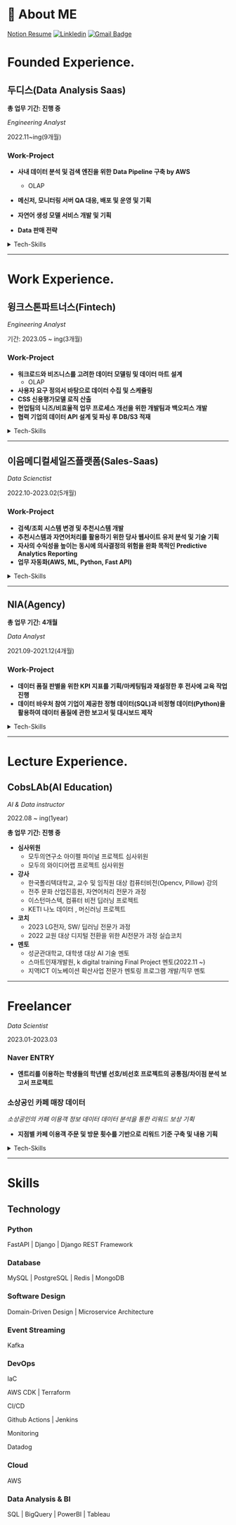 # 💬 About ME    
[Notion Resume](https://bedecked-erigeron-eaa.notion.site/Analyst-Engineer-b50150d8695549398689925098f8f392?pvs=4)
[![Linkledin](https://img.shields.io/badge/Linkledin-blue?style=flat&logoColor=white)](https://www.linkedin.com/in/%EC%84%B8%ED%98%84-%EC%9D%B4-b35aa8241/)
[![Gmail Badge](https://img.shields.io/badge/-leesehyun01@gmail.com-c14438?style=flat&logo=Gmail&logoColor=white&link=mailto:devcseo@gmail.com)](mailto:leesehyun01@gmail.com) 

# Founded Experience.

## 두디스(Data Analysis Saas)

**총 업무 기간: 진행 중**

*Engineering Analyst*

2022.11~ing(9개월)

### Work-Project

- **사내 데이터 분석 및 검색 엔진을 위한** **Data Pipeline 구축 by AWS**
   - OLAP
- **메신저, 모니터링 서버 QA 대응, 배포 및 운영 및 기획**
- **자연어 생성 모델 서비스 개발 및 기획**

- **Data 판매 전략**

<details>
<summary>Tech-Skills</summary>
<div markdown="1">
AWS
</div>
</details>

---

# Work Experience.

## 윙크스톤파트너스(Fintech)

*Engineering Analyst*

기간: 2023.05 ~ ing(3개월)

### Work-Project

- **워크로드와 비즈니스를 고려한 데이터 모델링 및 데이터 마트 설계**
   - OLAP
- **사용자 요구 정의서 바탕으로 데이터 수집 및 스케쥴링**
- **CSS 신용평가모델 로직 산출**
- **현업팀의 니즈/비효율적 업무 프로세스 개선을 위한 개발팀과 백오피스 개발**
- **협력 기업의 데이터 API 설계 및 파싱 후 DB/S3 적재**

<details>
<summary>Tech-Skills</summary>
<div markdown="1">

AWS

</div>
</details>

---

## 이음메디컬세일즈플랫폼(Sales-Saas)

*Data Scienctist*

2022.10-2023.02(5개월)

### Work-Project

- **검색/조회 시스템 변경 및 추천시스템 개발**
- **추천시스템과 자연어처리를 활용하기 위한 당사 웹사이트 유저 분석 및 기술 기획**
- **자사의 수익성을 높이는 동시에 의사결정의 위험을 완화 목적인 Predictive Analytics Reporting**
- **업무 자동화(AWS, ML, Python, Fast API)**

<details>
<summary>Tech-Skills</summary>
<div markdown="1">

AWS

</div>
</details>

---

## NIA(Agency)

**총 업무 기간: 4개월**

*Data Analyst*

2021.09-2021.12(4개월)

### Work-Project

- **데이터 품질 판별을 위한 KPI 지표를 기획/마케팅팀과 재설정한 후 전사에 교육 작업 진행**
- **데이터 바우처 참여 기업이 제공한 정형 데이터(SQL)과 비정형 데이터(Python)을 활용하여 데이터 품질에 관한 보고서 및 대시보드 제작**

<details>
<summary>Tech-Skills</summary>
<div markdown="1">

Mysql,

</div>
</details>

---

# Lecture Experience.

## CobsLAb(AI Education)

*AI & Data instructor*

2022.08 ~ ing(1year)

**총 업무 기간: 진행 중**

- **심사위원**
    - 모두의연구소 아이펠 파이널 프로젝트 심사위원
    - 모두의 와이디어랩 프로젝트 심사위원
- **강사**
    - 한국폴리텍대학교, 교수 및 임직원 대상 컴퓨터비전(Opencv, Pillow) 강의
    - 전주 문화 산업진흥원, 자연어처리 전문가 과정
    - 이스턴마스텍, 컴퓨터 비전 딥러닝 프로젝트
    - KETI 나노 데이터 , 머신러닝 프로젝트
- **코치**
    - 2023 LG전자, SW/ 딥러닝 전문가 과정
    - 2022 교원 대상 디지털 전환을 위한 AI전문가 과정 실습코치
- **멘토**
    - 성균관대학교, 대학생 대상 AI 기술 멘토
    - 스마트인재개발원, k digital training Final Project 멘토(2022.11 ~)
    - 지역ICT 이노베이션 확산사업 전문가 멘토링 프로그램 개발/직무 멘토
---

# Freelancer

*Data Scientist*

2023.01-2023.03

### Naver ENTRY

- **엔트리를 이용하는 학생들의 학년별 선호/비선호 프로젝트의 공통점/차이점 분석 보고서 프로젝트**

### 소상공인 카페 매장 데이터

*소상공인의 카페 이용객 정보 데이터 데이터 분석을 통한 리워드 보상 기획*

- **지점별 카페 이용객 주문 및 방문 횟수를 기반으로 리워드 기준 구축 및 내용 기획**

<details>
<summary>Tech-Skills</summary>
<div markdown="1">

Mysql,

</div>
</details>

---

# Skills

## Technology


### Python

FastAPI | Django | Django REST Framework

### Database

MySQL | PostgreSQL | Redis | MongoDB

### Software Design

Domain-Driven Design | Microservice Architecture

### Event Streaming

Kafka

### DevOps

IaC

AWS CDK | Terraform

CI/CD

Github Actions | Jenkins

Monitoring

Datadog

### Cloud

AWS

### Data Analysis & BI

SQL | BigQuery | PowerBI | Tableau
